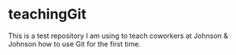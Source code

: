 # teachingGit
This is a test repository I am using to teach coworkers at Johnson &amp; Johnson how to use Git for the first time.

